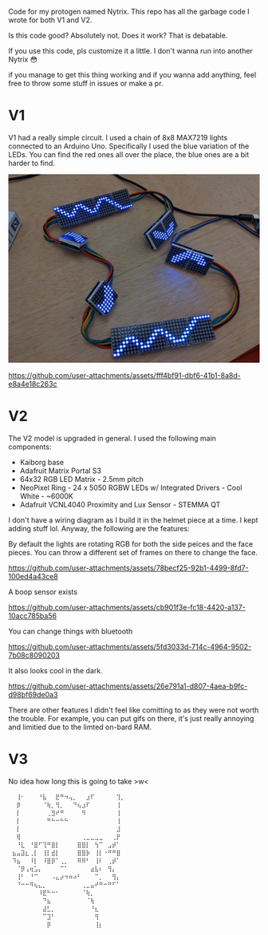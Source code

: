 Code for my protogen named Nytrix. This repo has all the garbage code I wrote for both V1 and V2.

Is this code good? Absolutely not. Does it work? That is debatable.

If you use this code, pls customize it a little. I don't wanna run into another Nytrix 😳

if you manage to get this thing working and if you wanna add anything, feel free to throw some stuff in issues or make a pr.

# V1

V1 had a really simple circuit. I used a chain of 8x8 MAX7219 lights connected to an Arduino Uno. Specifically I used the blue variation of the LEDs. You can find the red ones all over the place, the blue ones are a bit harder to find.

![V1 circuit](images/V1_circuit.png)

https://github.com/user-attachments/assets/fff4bf91-dbf6-41b1-8a8d-e8a4e18c263c





# V2

The V2 model is upgraded in general. I used the following main components:
- Kaiborg base
- Adafruit Matrix Portal S3
- 64x32 RGB LED Matrix - 2.5mm pitch
- NeoPixel Ring - 24 x 5050 RGBW LEDs w/ Integrated Drivers - Cool White - ~6000K
- Adafruit VCNL4040 Proximity and Lux Sensor - STEMMA QT

I don't have a wiring diagram as I build it in the helmet piece at a time. I kept adding stuff lol. Anyway, the following are the features:

By default the lights are rotating RGB for both the side peices and the face pieces. You can throw a different set of frames on there to change the face.

https://github.com/user-attachments/assets/78becf25-92b1-4499-8fd7-100ed4a43ce8

A boop sensor exists

https://github.com/user-attachments/assets/cb901f3e-fc18-4420-a137-10acc785ba56

You can change things with bluetooth

https://github.com/user-attachments/assets/5fd3033d-714c-4964-9502-7b08c8090203

It also looks cool in the dark.

https://github.com/user-attachments/assets/26e791a1-d807-4aea-b9fc-d98bf69de0a3

There are other features I didn't feel like comitting to as they were not worth the trouble. For example, you can put gifs on there, it's just really annoying and limitied due to the limted on-bard RAM.

# V3

No idea how long this is going to take >w<

```
 ⠀⢸⠂⠀⠀⠀⠘⣧⠀⠀⣟⠛⠲⢤⡀⠀⠀⣰⠏⠀⠀⠀⠀⠀⢹⡀
 ⠀⡿⠀⠀⠀⠀⠀⠈⢷⡀⢻⡀⠀⠀⠙⢦⣰⠏⠀⠀⠀⠀⠀⠀⢸⠀
 ⠀⡇⠀⠀⠀⠀⠀⠀⢀⣻⠞⠛⠀⠀⠀⠀⠻⠀⠀⠀⠀⠀⠀⠀⢸⠀
 ⠀⡇⠀⠀⠀⠀⠀⠀⠛⠓⠒⠓⠓⠀⠀⠀⠀⠀⠀⠀⠀⠀⠀⠀⢸⠀
 ⠀⡇⠀⠀⠀⠀⠀⠀⠀⠀⠀⠀⠀⠀⠀⠀⠀⠀⠀⠀⠀⠀⠀⠀⣸⠀
 ⠀⢿⠀⠀⠀⠀⠀⠀⠀⠀⠀⠀⠀⠀⠀⠀⢀⣀⣀⣀⣀⠀⠀⢀⡟⠀
 ⠀⠘⣇⠀⠘⣿⠋⢹⠛⣿⡇⠀⠀⠀⠀⣿⣿⡇⠀⢳⠉⠀⣠⡾⠁⠀
 ⣦⣤⣽⣆⢀⡇⠀⢸⡇⣾⡇⠀⠀⠀⠀⣿⣿⡷⠀⢸⡇⠐⠛⠛⣿⠀
 ⠹⣦⠀⠀⠸⡇⠀⠸⣿⡿⠁⢀⡀⠀⠀⠿⠿⠃⠀⢸⠇⠀⢀⡾⠁⠀
 ⠀⠈⡿⢠⢶⣡⡄⠀⠀⠀⠀⠉⠁⠀⠀⠀⠀⠀⣴⣧⠆⠀⢻⡄⠀⠀
 ⠀⢸⠃⠀⠘⠉⠀⠀⠀⠠⣄⡴⠲⠶⠴⠃⠀⠀⠀⠉⡀⠀⠀⢻⡄⠀
 ⠀⠘⠒⠒⠻⢦⣄⡀⠀⠀⠀⠀⠀⠀⠀⠀⢀⣀⣤⠞⠛⠒⠛⠋⠁⠀
 ⠀⠀⠀⠀⠀⠀⠸⣟⠓⠒⠂⠀⠀⠀⠀⠀⠈⢷⡀⠀⠀⠀⠀⠀⠀⠀
 ⠀⠀⠀⠀⠀⠀⠀⠙⣦⠀⠀⠀⠀⠀⠀⠀⠀⠈⢷⠀⠀⠀⠀⠀⠀⠀
 ⠀⠀⠀⠀⠀⠀⠀⣼⣃⡀⠀⠀⠀⠀⠀⠀⠀⠀⠘⣆⠀⠀⠀⠀⠀⠀
 ⠀⠀⠀⠀⠀⠀⠀⠉⣹⠃⠀⠀⠀⠀⠀⠀⠀⠀⠀⢻⠀⠀⠀⠀⠀⠀
 ⠀⠀⠀⠀⠀⠀⠀⠀⡿⠀⠀⠀⠀⠀⠀⠀⠀⠀⠀⢸⡆⠀⠀⠀⠀⠀
```
